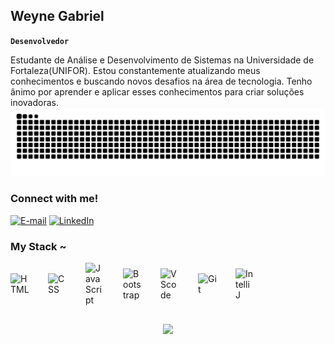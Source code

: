 ## Weyne Gabriel
**`Desenvolvedor `**
<p>Estudante de Análise e Desenvolvimento de Sistemas na Universidade de Fortaleza(UNIFOR). Estou constantemente atualizando meus conhecimentos e buscando novos desafios na área de tecnologia. Tenho ânimo por aprender e aplicar esses conhecimentos para criar soluções inovadoras.

<img src="https://raw.githubusercontent.com/WeyneG/WeyneG/output/snake.svg" alt="Snake animation" />
  
<img align="right" alt="" height="190px" src="./src/study.gif">

<h3 align="left">Connect with me!</h3>

[![E-mail](https://img.shields.io/badge/-Email-000?style=for-the-badge&logo=microsoft-outlook&logoColor=FF00F6)](mailto:weynegabrielra@gmail.com)
[![LinkedIn](https://img.shields.io/badge/-LinkedIn-000?style=for-the-badge&logo=linkedin&logoColor=32CD99)](https://www.linkedin.com/in/weyne-gabriel-409a01219/)


<h3 align="left">My Stack ~</h3>

<div style="display: flex; align-items: center; gap: 30px;">
  <img 
    alt="HTML"
    title="HTML" 
    width="30px" 
    src="https://cdn.jsdelivr.net/gh/devicons/devicon@latest/icons/html5/html5-original.svg" 
  />
  <img 
    alt="CSS" 
    title="CSS"
    width="30px" 
    src="https://cdn.jsdelivr.net/gh/devicons/devicon@latest/icons/css3/css3-original.svg" 
  />
  <img 
    alt="JavaScript" 
    title="JavaScript"
    width="30px" 
    src="https://cdn.jsdelivr.net/gh/devicons/devicon@latest/icons/javascript/javascript-original.svg" 
  />
  <img 
    alt="Bootstrap"
    title="Bootstrap" 
    width="30px" 
    src="https://cdn.jsdelivr.net/gh/devicons/devicon@latest/icons/bootstrap/bootstrap-original.svg" 
  />
  <img 
    alt="VScode"
    title="VScode" 
    width="30px"
    src="https://cdn.jsdelivr.net/gh/devicons/devicon@latest/icons/vscode/vscode-original.svg"
  />
  <img 
    alt="Git" 
    title="Git"
    width="30px" 
    src="https://cdn.jsdelivr.net/gh/devicons/devicon/icons/git/git-original.svg"
  />
  <img 
    alt="IntelliJ" 
    title="IntelliJ"
    width="30px" 
    src="https://cdn.jsdelivr.net/gh/devicons/devicon/icons/intellij/intellij-original.svg"
  />
</div>




##
<div align="center">
  <img src="https://user-images.githubusercontent.com/74038190/225813708-98b745f2-7d22-48cf-9150-083f1b00d6c9.gif" width="500">
</div>
<br><br>



